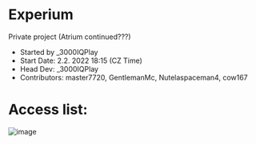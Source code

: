 # Experium
Private project (Atrium continued???) <br />
- Started by _3000IQPlay <br />
- Start Date: 2.2. 2022 18:15 (CZ Time)
- Head Dev: _3000IQPlay 
- Contributors: master7720, GentlemanMc, Nutelaspaceman4, cow167

# Access list:
![image](https://user-images.githubusercontent.com/75604883/191993062-6ac3e8da-5a2d-42e2-98b9-680984c740b1.png)
